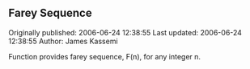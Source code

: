 ## Farey Sequence

Originally published: 2006-06-24 12:38:55
Last updated: 2006-06-24 12:38:55
Author: James Kassemi

Function provides farey sequence, F(n), for any integer n.